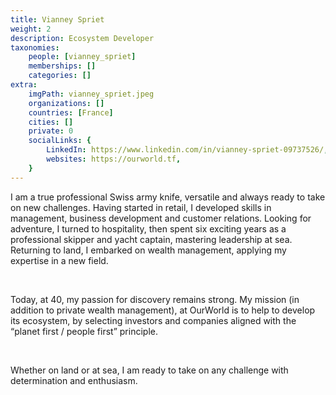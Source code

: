 ```yaml
---
title: Vianney Spriet
weight: 2
description: Ecosystem Developer
taxonomies:
    people: [vianney_spriet]
    memberships: []
    categories: []
extra:
    imgPath: vianney_spriet.jpeg
    organizations: []
    countries: [France]
    cities: []
    private: 0
    socialLinks: {
        LinkedIn: https://www.linkedin.com/in/vianney-spriet-09737526/,
        websites: https://ourworld.tf,
    }
---
```


I am a true professional Swiss army knife, versatile and always ready to take on new challenges. Having started in retail, I developed skills in management, business development and customer relations. Looking for adventure, I turned to hospitality, then spent six exciting years as a professional skipper and yacht captain, mastering leadership at sea. Returning to land, I embarked on wealth management, applying my expertise in a new field.

<br>

Today, at 40, my passion for discovery remains strong. My mission (in addition to private wealth management), at OurWorld is to help to develop its ecosystem, by selecting investors and companies aligned with the “planet first / people first” principle.

<br>

Whether on land or at sea, I am ready to take on any challenge with determination and enthusiasm.